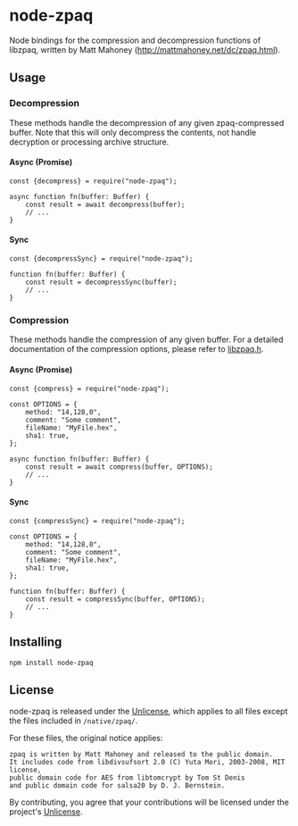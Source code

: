 # node-zpaq

Node bindings for the compression and decompression functions of libzpaq, written by Matt Mahoney (http://mattmahoney.net/dc/zpaq.html).

## Usage

### Decompression

These methods handle the decompression of any given zpaq-compressed buffer. Note that this will only decompress the contents, not handle decryption or processing archive structure.

#### Async (Promise)
```
const {decompress} = require("node-zpaq");

async function fn(buffer: Buffer) {
    const result = await decompress(buffer);
    // ...
} 
```
#### Sync
```
const {decompressSync} = require("node-zpaq");

function fn(buffer: Buffer) {
    const result = decompressSync(buffer);
    // ...
} 
```

### Compression

These methods handle the compression of any given buffer. For a detailed documentation of the compression options, please refer to [libzpaq.h](https://github.com/zpaq/zpaq/blob/master/libzpaq.h).

#### Async (Promise)
```
const {compress} = require("node-zpaq");

const OPTIONS = {
    method: "14,128,0",
    comment: "Some comment",
    fileName: "MyFile.hex",
    sha1: true,
};

async function fn(buffer: Buffer) {
    const result = await compress(buffer, OPTIONS);
    // ...
} 
```
#### Sync
```
const {compressSync} = require("node-zpaq");

const OPTIONS = {
    method: "14,128,0",
    comment: "Some comment",
    fileName: "MyFile.hex",
    sha1: true,
};

function fn(buffer: Buffer) {
    const result = compressSync(buffer, OPTIONS);
    // ...
} 
```

## Installing

`npm install node-zpaq`

## License

node-zpaq is released under the [Unlicense](http://unlicense.org/), which applies to all files except the files included in `/native/zpaq/`.

For these files, the original notice applies:

```
zpaq is written by Matt Mahoney and released to the public domain.
It includes code from libdivsufsort 2.0 (C) Yuta Mori, 2003-2008, MIT license,
public domain code for AES from libtomcrypt by Tom St Denis
and public domain code for salsa20 by D. J. Bernstein.
```

By contributing, you agree that your contributions will be licensed under the project's [Unlicense](http://unlicense.org/).
